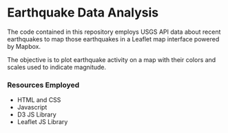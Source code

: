 # Earthquake Data Analysis

The code contained in this repository employs USGS API data about recent earthquakes to map those earthquakes in a Leaflet map interface powered by Mapbox.

The objective is to plot earthquake activity on a map with their colors and scales used to indicate magnitude. 

### Resources Employed

* HTML and CSS
* Javascript
* D3 JS Library
* Leaflet JS Library
